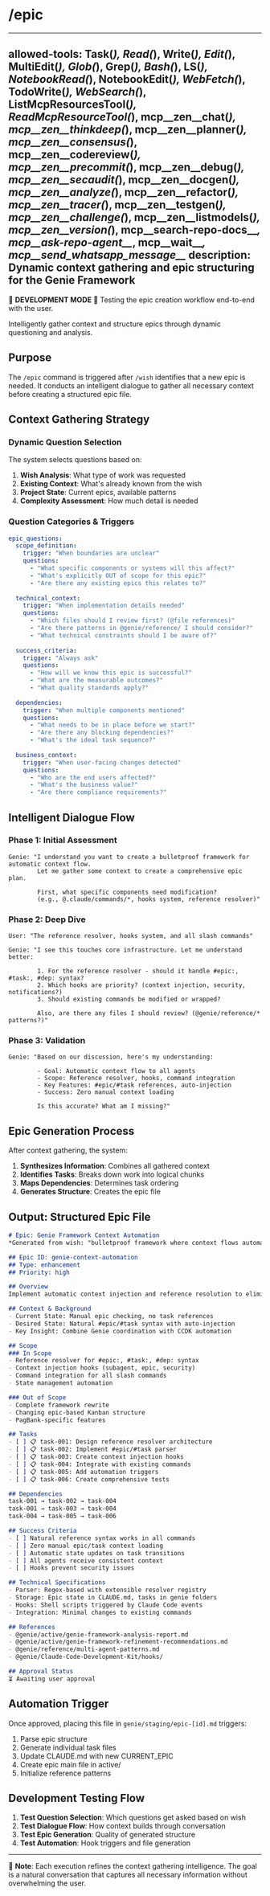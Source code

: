 # /epic

---
allowed-tools: Task(*), Read(*), Write(*), Edit(*), MultiEdit(*), Glob(*), Grep(*), Bash(*), LS(*), NotebookRead(*), NotebookEdit(*), WebFetch(*), TodoWrite(*), WebSearch(*), ListMcpResourcesTool(*), ReadMcpResourceTool(*), mcp__zen__chat(*), mcp__zen__thinkdeep(*), mcp__zen__planner(*), mcp__zen__consensus(*), mcp__zen__codereview(*), mcp__zen__precommit(*), mcp__zen__debug(*), mcp__zen__secaudit(*), mcp__zen__docgen(*), mcp__zen__analyze(*), mcp__zen__refactor(*), mcp__zen__tracer(*), mcp__zen__testgen(*), mcp__zen__challenge(*), mcp__zen__listmodels(*), mcp__zen__version(*), mcp__search-repo-docs__*, mcp__ask-repo-agent__*, mcp__wait__*, mcp__send_whatsapp_message__*
description: Dynamic context gathering and epic structuring for the Genie Framework
---

🚧 **DEVELOPMENT MODE** 🚧
Testing the epic creation workflow end-to-end with the user.

Intelligently gather context and structure epics through dynamic questioning and analysis.

## Purpose

The `/epic` command is triggered after `/wish` identifies that a new epic is needed. It conducts an intelligent dialogue to gather all necessary context before creating a structured epic file.

## Context Gathering Strategy

### Dynamic Question Selection

The system selects questions based on:
1. **Wish Analysis**: What type of work was requested
2. **Existing Context**: What's already known from the wish
3. **Project State**: Current epics, available patterns
4. **Complexity Assessment**: How much detail is needed

### Question Categories & Triggers

```yaml
epic_questions:
  scope_definition:
    trigger: "When boundaries are unclear"
    questions:
      - "What specific components or systems will this affect?"
      - "What's explicitly OUT of scope for this epic?"
      - "Are there any existing epics this relates to?"
  
  technical_context:
    trigger: "When implementation details needed"
    questions:
      - "Which files should I review first? (@file references)"
      - "Are there patterns in @genie/reference/ I should consider?"
      - "What technical constraints should I be aware of?"
  
  success_criteria:
    trigger: "Always ask"
    questions:
      - "How will we know this epic is successful?"
      - "What are the measurable outcomes?"
      - "What quality standards apply?"
  
  dependencies:
    trigger: "When multiple components mentioned"
    questions:
      - "What needs to be in place before we start?"
      - "Are there any blocking dependencies?"
      - "What's the ideal task sequence?"
  
  business_context:
    trigger: "When user-facing changes detected"
    questions:
      - "Who are the end users affected?"
      - "What's the business value?"
      - "Are there compliance requirements?"
```

## Intelligent Dialogue Flow

### Phase 1: Initial Assessment
```
Genie: "I understand you want to create a bulletproof framework for automatic context flow. 
        Let me gather some context to create a comprehensive epic plan.
        
        First, what specific components need modification? 
        (e.g., @.claude/commands/*, hooks system, reference resolver)"
```

### Phase 2: Deep Dive
```
User: "The reference resolver, hooks system, and all slash commands"

Genie: "I see this touches core infrastructure. Let me understand better:
        
        1. For the reference resolver - should it handle #epic:, #task:, #dep: syntax?
        2. Which hooks are priority? (context injection, security, notifications?)
        3. Should existing commands be modified or wrapped?
        
        Also, are there any files I should review? (@genie/reference/* patterns?)"
```

### Phase 3: Validation
```
Genie: "Based on our discussion, here's my understanding:
        
        - Goal: Automatic context flow to all agents
        - Scope: Reference resolver, hooks, command integration  
        - Key Features: #epic/#task references, auto-injection
        - Success: Zero manual context loading
        
        Is this accurate? What am I missing?"
```

## Epic Generation Process

After context gathering, the system:

1. **Synthesizes Information**: Combines all gathered context
2. **Identifies Tasks**: Breaks down work into logical chunks
3. **Maps Dependencies**: Determines task ordering
4. **Generates Structure**: Creates the epic file

## Output: Structured Epic File

```markdown
# Epic: Genie Framework Context Automation
*Generated from wish: "bulletproof framework where context flows automatically"*

## Epic ID: genie-context-automation
## Type: enhancement
## Priority: high

## Overview
Implement automatic context injection and reference resolution to eliminate manual context management across all agents and commands.

## Context & Background
- Current State: Manual epic checking, no task references
- Desired State: Natural #epic/#task syntax with auto-injection
- Key Insight: Combine Genie coordination with CCDK automation

## Scope
### In Scope
- Reference resolver for #epic:, #task:, #dep: syntax
- Context injection hooks (subagent, epic, security)
- Command integration for all slash commands
- State management automation

### Out of Scope
- Complete framework rewrite
- Changing epic-based Kanban structure
- PagBank-specific features

## Tasks
- [ ] 📋 task-001: Design reference resolver architecture
- [ ] 📋 task-002: Implement #epic/#task parser
- [ ] 📋 task-003: Create context injection hooks
- [ ] 📋 task-004: Integrate with existing commands
- [ ] 📋 task-005: Add automation triggers
- [ ] 📋 task-006: Create comprehensive tests

## Dependencies
task-001 → task-002 → task-004
task-001 → task-003 → task-004
task-004 → task-005 → task-006

## Success Criteria
- [ ] Natural reference syntax works in all commands
- [ ] Zero manual epic/task context loading
- [ ] Automatic state updates on task transitions
- [ ] All agents receive consistent context
- [ ] Hooks prevent security issues

## Technical Specifications
- Parser: Regex-based with extensible resolver registry
- Storage: Epic state in CLAUDE.md, tasks in genie folders
- Hooks: Shell scripts triggered by Claude Code events
- Integration: Minimal changes to existing commands

## References
- @genie/active/genie-framework-analysis-report.md
- @genie/active/genie-framework-refinement-recommendations.md
- @genie/reference/multi-agent-patterns.md
- @genie/Claude-Code-Development-Kit/hooks/

## Approval Status
⏳ Awaiting user approval
```

## Automation Trigger

Once approved, placing this file in `genie/staging/epic-[id].md` triggers:
1. Parse epic structure
2. Generate individual task files
3. Update CLAUDE.md with new CURRENT_EPIC
4. Create epic main file in active/
5. Initialize reference patterns

## Development Testing Flow

1. **Test Question Selection**: Which questions get asked based on wish
2. **Test Dialogue Flow**: How context builds through conversation  
3. **Test Epic Generation**: Quality of generated structure
4. **Test Automation**: Hook triggers and file generation

---

🚧 **Note**: Each execution refines the context gathering intelligence. The goal is a natural conversation that captures all necessary information without overwhelming the user.